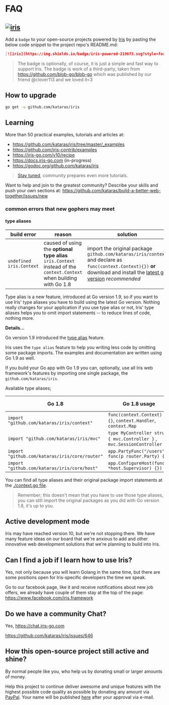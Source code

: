 # FAQ

## [![iris](https://img.shields.io/badge/iris-powered-2196f3.svg?style=for-the-badge)](https://github.com/kataras/iris)

Add a `badge` to your open-source projects powered by [Iris](https://iris-go.com) by pasting the below code snippet to the project repo's README.md:

```md
[![iris](https://img.shields.io/badge/iris-powered-2196f3.svg?style=for-the-badge)](https://github.com/kataras/iris)
```

> The badge is optionally, of course, it is just a simple and fast way to support Iris. The badge is work of a third-party, taken from https://github.com/blob-go/blob-go which was published by our friend @clover113 and we loved it<3

## How to upgrade

```sh
go get -u github.com/kataras/iris
```

## Learning

More than 50 practical examples, tutorials and articles at:

- https://github.com/kataras/iris/tree/master/_examples
- https://github.com/iris-contrib/examples
- https://iris-go.com/v10/recipe
- https://docs.iris-go.com (in-progress)
- https://godoc.org/github.com/kataras/iris

> [Stay tuned](https://github.com/kataras/iris/stargazers), community prepares even more tutorials.

Want to help and join to the greatest community? Describe your skills and push your own sections at: https://github.com/kataras/build-a-better-web-together/issues/new

### common errors that new gophers may meet

#### type aliases

| build error | reason | solution |
| -----------|--------|--------|
| `undefined iris.Context` | caused of using the **optional type alias** `iris.Context` instead of the `context.Context` when building with Go 1.8 | import the original package `github.com/kataras/iris/context` and declare as `func(context.Context){})` **or** download and install the [latest go version](https://golang.org/dl) _recommended_ |

Type alias is a new feature, introduced at Go version 1.9, so if you want to use Iris' type aliases you have to build using the latest Go version. Nothing really changes for your application if you use type alias or not, Iris' type aliases helps you to omit import statements -- to reduce lines of code, nothing more.

**Details...**

Go version 1.9 introduced the [type alias](https://golang.org/doc/go1.9#language) feature.

Iris uses the `type alias` feature to help you writing less code by omitting some package imports. The examples and documentation are written using Go 1.9 as well.

If you build your Go app with Go 1.9 you can, optionally, use all Iris web framework's features by importing one single package, the `github.com/kataras/iris`.

Available type aliases;

| Go 1.8 | Go 1.8 usage | Go 1.9 usage (optionally) |
| -----------|--------|--------|
| `import "github.com/kataras/iris/context"` | `func(context.Context) {}`, `context.Handler`, `context.Map` |  `func(iris.Context) {}`, `iris.Handler`,  `iris.Map` |
| `import "github.com/kataras/iris/mvc"` | `type MyController struct { mvc.Controller }` , `mvc.SessionController` | `type MyController struct { iris.Controller }`, `iris.SessionController` |
| `import "github.com/kataras/iris/core/router"` | `app.PartyFunc("/users", func(p router.Party) {})` |  `app.PartyFunc("/users", func(p iris.Party) {})` |
| `import "github.com/kataras/iris/core/host"` | `app.ConfigureHost(func(s *host.Supervisor) {})` | `app.ConfigureHost(func(s *iris.Supervisor) {})` |

You can find all type aliases and their original package import statements at the [./context.go file](context.go).

> Remember; this doesn't mean that you have to use those type aliases, you can still import the original packages as you did with Go version 1.8, it's up to you.

## Active development mode

Iris may have reached version 10, but we're not stopping there. We have many feature ideas on our board that we're anxious to add and other innovative web development solutions that we're planning to build into Iris.

## Can I find a job if I learn how to use Iris?

Yes, not only because you will learn Golang in the same time, but there are some positions
open for Iris-specific developers the time we speak.

Go to our facebook page, like it and receive notifications about new job offers, we already have couple of them stay at the top of the page: https://www.facebook.com/iris.framework

<!--
## Can Iris be used in production after Dubai purchase?

Yes, now more than ever.

https://github.com/kataras/iris/issues/711

-------

UPDATE which I could mention by the beginning of the Decemember of 2017:

Nothing keeps for ever, and we should move on to greater things.

As you probably know, I was hired to develop an inside Iris version for a Dubai-based startup company's specific requirements in the same time I was developing the open-source Iris repository with your help this time as well!

As our first deal was to end this agreement via last-time negotiatations by the end of the current year (2017), the
agreement ended unofficially at 22 Novemember of 2017 (officially some weeks later, paper work), and after a week I came back to Greece as you may understood from the regularly commits and improvements to the public repository that I pushed.
 -->

## Do we have a community Chat?

Yes, https://chat.iris-go.com

https://github.com/kataras/iris/issues/646

## How this open-source project still active and shine?

By normal people like you, who help us by donating small or larger amounts of money.

Help this project to continue deliver awesome and unique features with the highest possible code quality as possible by donating any amount via [PayPal](https://www.paypal.me/kataras). Your name will be published [here](https://iris-go.com/donate) after your approval via e-mail.